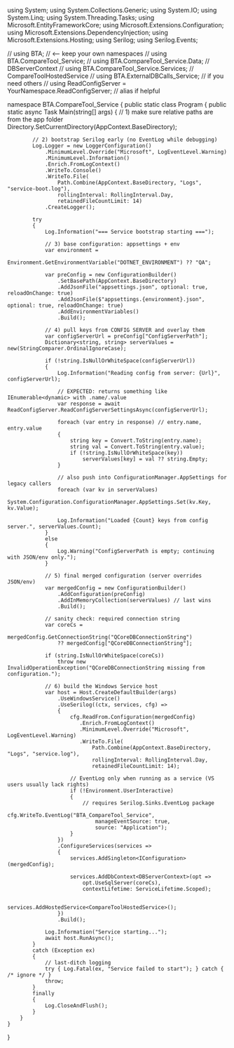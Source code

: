 using System;
using System.Collections.Generic;
using System.IO;
using System.Linq;
using System.Threading.Tasks;
using Microsoft.EntityFrameworkCore;
using Microsoft.Extensions.Configuration;
using Microsoft.Extensions.DependencyInjection;
using Microsoft.Extensions.Hosting;
using Serilog;
using Serilog.Events;

// using BTA;  // <-- keep your own namespaces
// using BTA.CompareTool_Service; 
// using BTA.CompareTool_Service.Data;  // DBServerContext
// using BTA.CompareTool_Service.Services; // CompareToolHostedService
// using BTA.ExternalDBCalls_Service;     // if you need others
// using ReadConfigServer = YourNamespace.ReadConfigServer; // alias if helpful

namespace BTA.CompareTool_Service
{
    public static class Program
    {
        public static async Task Main(string[] args)
        {
            // 1) make sure relative paths are from the app folder
            Directory.SetCurrentDirectory(AppContext.BaseDirectory);

            // 2) bootstrap Serilog early (no EventLog while debugging)
            Log.Logger = new LoggerConfiguration()
                .MinimumLevel.Override("Microsoft", LogEventLevel.Warning)
                .MinimumLevel.Information()
                .Enrich.FromLogContext()
                .WriteTo.Console()
                .WriteTo.File(
                    Path.Combine(AppContext.BaseDirectory, "Logs", "service-boot.log"),
                    rollingInterval: RollingInterval.Day,
                    retainedFileCountLimit: 14)
                .CreateLogger();

            try
            {
                Log.Information("=== Service bootstrap starting ===");

                // 3) base configuration: appsettings + env
                var environment =
                    Environment.GetEnvironmentVariable("DOTNET_ENVIRONMENT") ?? "QA";

                var preConfig = new ConfigurationBuilder()
                    .SetBasePath(AppContext.BaseDirectory)
                    .AddJsonFile("appsettings.json", optional: true, reloadOnChange: true)
                    .AddJsonFile($"appsettings.{environment}.json", optional: true, reloadOnChange: true)
                    .AddEnvironmentVariables()
                    .Build();

                // 4) pull keys from CONFIG SERVER and overlay them
                var configServerUrl = preConfig["ConfigServerPath"];
                Dictionary<string, string> serverValues = new(StringComparer.OrdinalIgnoreCase);

                if (!string.IsNullOrWhiteSpace(configServerUrl))
                {
                    Log.Information("Reading config from server: {Url}", configServerUrl);

                    // EXPECTED: returns something like IEnumerable<dynamic> with .name/.value
                    var response = await ReadConfigServer.ReadConfigServerSettingsAsync(configServerUrl);

                    foreach (var entry in response) // entry.name, entry.value
                    {
                        string key = Convert.ToString(entry.name);
                        string val = Convert.ToString(entry.value);
                        if (!string.IsNullOrWhiteSpace(key))
                            serverValues[key] = val ?? string.Empty;
                    }

                    // also push into ConfigurationManager.AppSettings for legacy callers
                    foreach (var kv in serverValues)
                        System.Configuration.ConfigurationManager.AppSettings.Set(kv.Key, kv.Value);

                    Log.Information("Loaded {Count} keys from config server.", serverValues.Count);
                }
                else
                {
                    Log.Warning("ConfigServerPath is empty; continuing with JSON/env only.");
                }

                // 5) final merged configuration (server overrides JSON/env)
                var mergedConfig = new ConfigurationBuilder()
                    .AddConfiguration(preConfig)
                    .AddInMemoryCollection(serverValues) // last wins
                    .Build();

                // sanity check: required connection string
                var coreCs =
                    mergedConfig.GetConnectionString("QCoreDBConnectionString")
                    ?? mergedConfig["QCoreDBConnectionString"];

                if (string.IsNullOrWhiteSpace(coreCs))
                    throw new InvalidOperationException("QCoreDBConnectionString missing from configuration.");

                // 6) build the Windows Service host
                var host = Host.CreateDefaultBuilder(args)
                    .UseWindowsService()
                    .UseSerilog((ctx, services, cfg) =>
                    {
                        cfg.ReadFrom.Configuration(mergedConfig)
                           .Enrich.FromLogContext()
                           .MinimumLevel.Override("Microsoft", LogEventLevel.Warning)
                           .WriteTo.File(
                               Path.Combine(AppContext.BaseDirectory, "Logs", "service.log"),
                               rollingInterval: RollingInterval.Day,
                               retainedFileCountLimit: 14);

                        // EventLog only when running as a service (VS users usually lack rights)
                        if (!Environment.UserInteractive)
                        {
                            // requires Serilog.Sinks.EventLog package
                            cfg.WriteTo.EventLog("BTA_CompareTool_Service",
                                manageEventSource: true,
                                source: "Application");
                        }
                    })
                    .ConfigureServices(services =>
                    {
                        services.AddSingleton<IConfiguration>(mergedConfig);

                        services.AddDbContext<DBServerContext>(opt =>
                            opt.UseSqlServer(coreCs),
                            contextLifetime: ServiceLifetime.Scoped);

                        services.AddHostedService<CompareToolHostedService>();
                    })
                    .Build();

                Log.Information("Service starting...");
                await host.RunAsync();
            }
            catch (Exception ex)
            {
                // last-ditch logging
                try { Log.Fatal(ex, "Service failed to start"); } catch { /* ignore */ }
                throw;
            }
            finally
            {
                Log.CloseAndFlush();
            }
        }
    }
}
